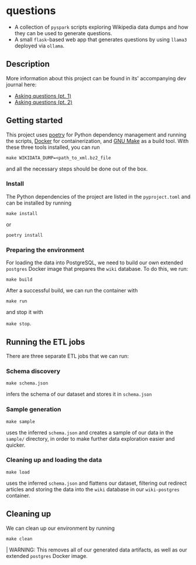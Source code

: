 # questions

- A collection of `pyspark` scripts exploring Wikipedia data dumps and how they can be used to generate questions.
- A small `flask`-based web app that generates questions by using `llama3` deployed via `ollama`.

## Description

More information about this project can be found in its' accompanying dev journal here:
- [Asking questions (pt. 1)](https://mkolarek.github.io/posts/asking-questions-pt-1/)
- [Asking questions (pt. 2)](https://mkolarek.github.io/posts/asking-questions-pt-2/)

## Getting started

This project uses [poetry](https://python-poetry.org/) for Python dependency management and running the scripts, [Docker](https://www.docker.com/) for containerization, and [GNU Make](https://www.gnu.org/software/make/) as a build tool. With these three tools installed, you can run

`make WIKIDATA_DUMP=<path_to_xml.bz2_file`

and all the necessary steps should be done out of the box.

### Install

The Python dependencies of the project are listed in the `pyproject.toml` and can be installed by running

`make install`

or 

`poetry install`

### Preparing the environment

For loading the data into PostgreSQL, we need to build our own extended `postgres` Docker image that prepares the `wiki` database. To do this, we run:

`make build`

After a successful build, we can run the container with

`make run`

and stop it with 

`make stop`.

## Running the ETL jobs

There are three separate ETL jobs that we can run:

### Schema discovery

`make schema.json`

infers the schema of our dataset and stores it in `schema.json`

### Sample generation

`make sample`

uses the inferred `schema.json` and creates a sample of our data in the `sample/` directory, in order to make further data exploration easier and quicker.

### Cleaning up and loading the data

`make load`

uses the inferred `schema.json` and flattens our dataset, filtering out redirect articles and storing the data into the `wiki` database in our `wiki-postgres` container.

## Cleaning up

We can clean up our environment by running

`make clean`

| WARNING: This removes all of our generated data artifacts, as well as our extended `postgres` Docker image.
